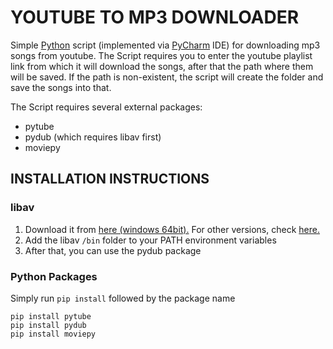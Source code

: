 # YOUTUBE TO MP3 DOWNLOADER
Simple <a href="https://www.python.org/" target="_blank">Python</a> script (implemented via <a href="https://www.jetbrains.com/pycharm/" target="_blank">PyCharm</a> IDE) for downloading mp3 songs from youtube. The Script requires you to enter the youtube playlist link from which it will download the songs, after that the path where them will be saved. If the path is non-existent, the script will create the folder and save the songs into that.

The Script requires several external packages:
- pytube
- pydub (which requires libav first)
- moviepy

## INSTALLATION INSTRUCTIONS

### libav

1. Download it from [here (windows 64bit).](http://builds.libav.org/windows/release-gpl/libav-11.3-win64.7z) For other versions, check [here.](http://builds.libav.org/windows/release-gpl/)
2. Add the libav ```/bin``` folder to your PATH environment variables
3. After that, you can use the pydub package

### Python Packages
Simply run ```pip install``` followed by the package name

```
pip install pytube
pip install pydub
pip install moviepy
```